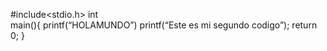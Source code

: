 #include<stdio.h> int  
main(){ 
   printf(“HOLAMUNDO”) 
   printf(“Este es mi segundo codigo”);
   return 0;
}
